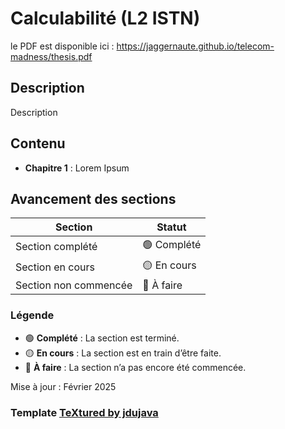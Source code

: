 # Calculabilité (L2 ISTN)

le PDF est disponible ici :
https://jaggernaute.github.io/telecom-madness/thesis.pdf

## Description

Description

## Contenu

- **Chapitre 1** : Lorem Ipsum

## Avancement des sections

| Section | Statut |
|---------|--------|
| Section complété | 🟢 Complété |
| Section en cours | 🟡 En cours |
| Section non commencée | 🔴 À faire |

### Légende

- 🟢 **Complété** : La section est terminé.
- 🟡 **En cours** : La section est en train d’être faite.
- 🔴 **À faire** : La section n’a pas encore été commencée.

Mise à jour : Février 2025

### Template [TeXtured by jdujava](https://github.com/jdujava/TeXtured)
